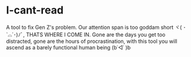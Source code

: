 # I-cant-read
A tool to fix Gen Z's problem. Our attention span is too goddam short ヾ( ･`⌓´･)ﾉﾞ, THATS WHERE I COME IN. Gone are the days you get too distracted, gone are the hours of procrastination, 
with this tool you will ascend as a barely functional human being (b˙◁˙ )b
